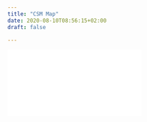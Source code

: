 ```yaml
---
title: "CSM Map"
date: 2020-08-10T08:56:15+02:00
draft: false

---
```


![City.Space.Movement](/upcoming/csmmap.pdf)